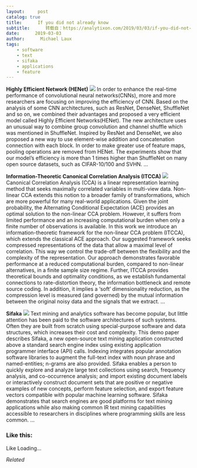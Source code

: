```yaml
---
layout:     post
catalog: true
title:      If you did not already know
subtitle:      转载自：https://analytixon.com/2019/03/03/if-you-did-not-already-know-659/
date:      2019-03-03
author:      Michael Laux
tags:
    - software
    - text
    - sifaka
    - applications
    - feature
---
```


**Highly Efficient Network (HENet)** ![](https://analytixon.files.wordpress.com/2015/01/google.png?w=529)
In order to enhance the real-time performance of convolutional neural networks(CNNs), more and more researchers are focusing on improving the efficiency of CNN. Based on the analysis of some CNN architectures, such as ResNet, DenseNet, ShuffleNet and so on, we combined their advantages and proposed a very efficient model called Highly Efficient Networks(HENet). The new architecture uses an unusual way to combine group convolution and channel shuffle which was mentioned in ShuffleNet. Inspired by ResNet and DenseNet, we also proposed a new way to use element-wise addition and concatenation connection with each block. In order to make greater use of feature maps, pooling operations are removed from HENet. The experiments show that our model’s efficiency is more than 1 times higher than ShuffleNet on many open source datasets, such as CIFAR-10/100 and SVHN. … 

**Information-Theoretic Canonical Correlation Analysis (ITCCA)** ![](https://analytixon.files.wordpress.com/2015/01/google.png?w=529)
Canonical Correlation Analysis (CCA) is a linear representation learning method that seeks maximally correlated variables in multi-view data. Non-linear CCA extends this notion to a broader family of transformations, which are more powerful for many real-world applications. Given the joint probability, the Alternating Conditional Expectation (ACE) provides an optimal solution to the non-linear CCA problem. However, it suffers from limited performance and an increasing computational burden when only a finite number of observations is available. In this work we introduce an information-theoretic framework for the non-linear CCA problem (ITCCA), which extends the classical ACE approach. Our suggested framework seeks compressed representations of the data that allow a maximal level of correlation. This way we control the trade-off between the flexibility and the complexity of the representation. Our approach demonstrates favorable performance at a reduced computational burden, compared to non-linear alternatives, in a finite sample size regime. Further, ITCCA provides theoretical bounds and optimality conditions, as we establish fundamental connections to rate-distortion theory, the information bottleneck and remote source coding. In addition, it implies a ‘soft’ dimensionality reduction, as the compression level is measured (and governed) by the mutual information between the original noisy data and the signals that we extract. … 

**Sifaka** ![](https://analytixon.files.wordpress.com/2015/01/google.png?w=529)
Text mining and analytics software has become popular, but little attention has been paid to the software architectures of such systems. Often they are built from scratch using special-purpose software and data structures, which increases their cost and complexity. This demo paper describes Sifaka, a new open-source text mining application constructed above a standard search engine index using existing application programmer interface (API) calls. Indexing integrates popular annotation software libraries to augment the full-text index with noun phrase and named-entities; n-grams are also provided. Sifaka enables a person to quickly explore and analyze large text collections using search, frequency analysis, and co-occurrence analysis; and import existing document labels or interactively construct document sets that are positive or negative examples of new concepts, perform feature selection, and export feature vectors compatible with popular machine learning software. Sifaka demonstrates that search engines are good platforms for text mining applications while also making common IR text mining capabilities accessible to researchers in disciplines where programming skills are less common. … 





### Like this:

Like Loading...


*Related*

